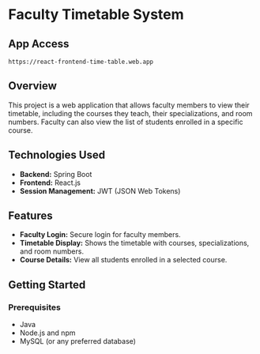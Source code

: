 # Faculty Timetable System

## App Access
```
https://react-frontend-time-table.web.app
```

## Overview

This project is a web application that allows faculty members to view their timetable, including the courses they teach, their specializations, and room numbers. Faculty can also view the list of students enrolled in a specific course.

## Technologies Used

- **Backend:** Spring Boot
- **Frontend:** React.js
- **Session Management:** JWT (JSON Web Tokens)

## Features

- **Faculty Login:** Secure login for faculty members.
- **Timetable Display:** Shows the timetable with courses, specializations, and room numbers.
- **Course Details:** View all students enrolled in a selected course.

## Getting Started

### Prerequisites

- Java
- Node.js and npm
- MySQL (or any preferred database)
